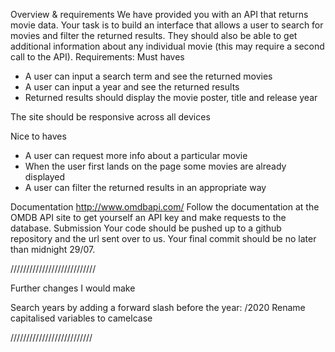 Overview & requirements
We have provided you with an API that returns movie data. Your task is to build an interface that allows a user to search for movies and filter the returned results. They should also be able to get additional information about any individual movie (this may require a second call to the API). 
Requirements:
Must haves
- A user can input a search term and see the returned movies
- A user can input a year and see the returned results
- Returned results should display the movie poster, title and release year

The site should be responsive across all devices

Nice to haves 
- A user can request more info about a particular movie
- When the user first lands on the page some movies are already displayed
- A user can filter the returned results in an appropriate way

Documentation
http://www.omdbapi.com/
Follow the documentation at the OMDB API site to get yourself an API key and make requests to the database.
Submission
Your code should be pushed up to a github repository and the url sent over to us. Your final commit should be no later than midnight 29/07.

///////////////////////////

Further changes I would make

Search years by adding a forward slash before the year: /2020 
Rename capitalised variables to camelcase

//////////////////////////